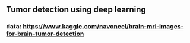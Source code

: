 ## Tumor detection using deep learning  
### data: https://www.kaggle.com/navoneel/brain-mri-images-for-brain-tumor-detection  
